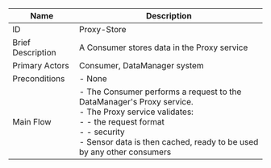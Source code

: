 | Name | Description |
| ---- | --------- |
| ID | Proxy-Store |
| Brief Description | A Consumer stores data in the Proxy service |
| Primary Actors | Consumer, DataManager system |
| Preconditions | -  None|
| Main Flow | - The Consumer performs a request to the DataManager's Proxy service. <br/>- The Proxy service validates: <br/>- - the request format <br/>- - security <br/>- Sensor data is then cached, ready to be used by any other consumers
